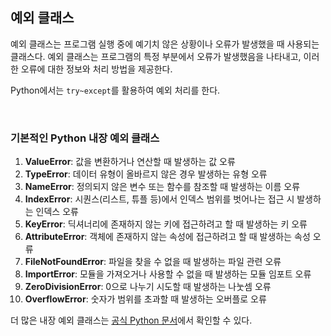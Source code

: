 예외 클래스
---
예외 클래스는 프로그램 실행 중에 예기치 않은 상황이나 오류가 발생했을 때 사용되는 클래스다. 예외 클래스는 프로그램의 특정 부분에서 오류가 발생했음을 나타내고, 이러한 오류에 대한 정보와 처리 방법을 제공한다.

Python에서는 `try~except`를 활용하여 예외 처리를 한다.

<br>

### 기본적인 Python 내장 예외 클래스
1. **ValueError**: 값을 변환하거나 연산할 때 발생하는 값 오류
2. **TypeError**: 데이터 유형이 올바르지 않은 경우 발생하는 유형 오류
3. **NameError**: 정의되지 않은 변수 또는 함수를 참조할 때 발생하는 이름 오류
4. **IndexError**: 시퀀스(리스트, 튜플 등)에서 인덱스 범위를 벗어나는 접근 시 발생하는 인덱스 오류
5. **KeyError**: 딕셔너리에 존재하지 않는 키에 접근하려고 할 때 발생하는 키 오류
6. **AttributeError**: 객체에 존재하지 않는 속성에 접근하려고 할 때 발생하는 속성 오류
7. **FileNotFoundError**: 파일을 찾을 수 없을 때 발생하는 파일 관련 오류
8. **ImportError**: 모듈을 가져오거나 사용할 수 없을 때 발생하는 모듈 임포트 오류
9. **ZeroDivisionError**: 0으로 나누기 시도할 때 발생하는 나눗셈 오류
10. **OverflowError**: 숫자가 범위를 초과할 때 발생하는 오버플로 오류

더 많은 내장 예외 클래스는 [공식 Python 문서](https://docs.python.org/3/library/exceptions.html)에서 확인할 수 있다.